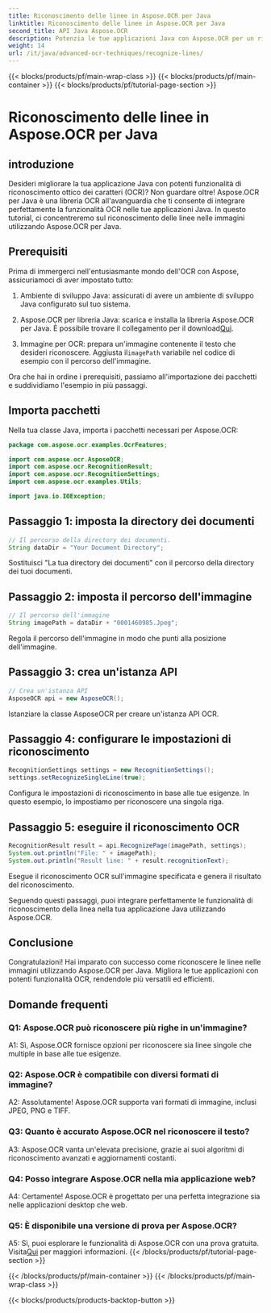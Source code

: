 ```yaml
---
title: Riconoscimento delle linee in Aspose.OCR per Java
linktitle: Riconoscimento delle linee in Aspose.OCR per Java
second_title: API Java Aspose.OCR
description: Potenzia le tue applicazioni Java con Aspose.OCR per un riconoscimento preciso del testo. Facile integrazione, alta precisione.
weight: 14
url: /it/java/advanced-ocr-techniques/recognize-lines/
---
```


{{< blocks/products/pf/main-wrap-class >}}
{{< blocks/products/pf/main-container >}}
{{< blocks/products/pf/tutorial-page-section >}}

# Riconoscimento delle linee in Aspose.OCR per Java

## introduzione

Desideri migliorare la tua applicazione Java con potenti funzionalità di riconoscimento ottico dei caratteri (OCR)? Non guardare oltre! Aspose.OCR per Java è una libreria OCR all'avanguardia che ti consente di integrare perfettamente la funzionalità OCR nelle tue applicazioni Java. In questo tutorial, ci concentreremo sul riconoscimento delle linee nelle immagini utilizzando Aspose.OCR per Java.

## Prerequisiti

Prima di immergerci nell'entusiasmante mondo dell'OCR con Aspose, assicuriamoci di aver impostato tutto:

1. Ambiente di sviluppo Java: assicurati di avere un ambiente di sviluppo Java configurato sul tuo sistema.

2.  Aspose.OCR per libreria Java: scarica e installa la libreria Aspose.OCR per Java. È possibile trovare il collegamento per il download[Qui](https://releases.aspose.com/ocr/java/).

3.  Immagine per OCR: prepara un'immagine contenente il testo che desideri riconoscere. Aggiusta il`imagePath` variabile nel codice di esempio con il percorso dell'immagine.

Ora che hai in ordine i prerequisiti, passiamo all'importazione dei pacchetti e suddividiamo l'esempio in più passaggi.

## Importa pacchetti

Nella tua classe Java, importa i pacchetti necessari per Aspose.OCR:

```java
package com.aspose.ocr.examples.OcrFeatures;

import com.aspose.ocr.AsposeOCR;
import com.aspose.ocr.RecognitionResult;
import com.aspose.ocr.RecognitionSettings;
import com.aspose.ocr.examples.Utils;

import java.io.IOException;
```

## Passaggio 1: imposta la directory dei documenti

```java
// Il percorso della directory dei documenti.
String dataDir = "Your Document Directory";
```

Sostituisci "La tua directory dei documenti" con il percorso della directory dei tuoi documenti.

## Passaggio 2: imposta il percorso dell'immagine

```java
// Il percorso dell'immagine
String imagePath = dataDir + "0001460985.Jpeg";
```

Regola il percorso dell'immagine in modo che punti alla posizione dell'immagine.

## Passaggio 3: crea un'istanza API

```java
// Crea un'istanza API
AsposeOCR api = new AsposeOCR();
```

Istanziare la classe AsposeOCR per creare un'istanza API OCR.

## Passaggio 4: configurare le impostazioni di riconoscimento

```java
RecognitionSettings settings = new RecognitionSettings();
settings.setRecognizeSingleLine(true);
```

Configura le impostazioni di riconoscimento in base alle tue esigenze. In questo esempio, lo impostiamo per riconoscere una singola riga.

## Passaggio 5: eseguire il riconoscimento OCR

```java
RecognitionResult result = api.RecognizePage(imagePath, settings);
System.out.println("File: " + imagePath);
System.out.println("Result line: " + result.recognitionText);
```

Esegue il riconoscimento OCR sull'immagine specificata e genera il risultato del riconoscimento.

Seguendo questi passaggi, puoi integrare perfettamente le funzionalità di riconoscimento della linea nella tua applicazione Java utilizzando Aspose.OCR.

## Conclusione

Congratulazioni! Hai imparato con successo come riconoscere le linee nelle immagini utilizzando Aspose.OCR per Java. Migliora le tue applicazioni con potenti funzionalità OCR, rendendole più versatili ed efficienti.

## Domande frequenti

### Q1: Aspose.OCR può riconoscere più righe in un'immagine?

A1: Sì, Aspose.OCR fornisce opzioni per riconoscere sia linee singole che multiple in base alle tue esigenze.

### Q2: Aspose.OCR è compatibile con diversi formati di immagine?

A2: Assolutamente! Aspose.OCR supporta vari formati di immagine, inclusi JPEG, PNG e TIFF.

### Q3: Quanto è accurato Aspose.OCR nel riconoscere il testo?

A3: Aspose.OCR vanta un'elevata precisione, grazie ai suoi algoritmi di riconoscimento avanzati e aggiornamenti costanti.

### Q4: Posso integrare Aspose.OCR nella mia applicazione web?

A4: Certamente! Aspose.OCR è progettato per una perfetta integrazione sia nelle applicazioni desktop che web.

### Q5: È disponibile una versione di prova per Aspose.OCR?

 A5: Sì, puoi esplorare le funzionalità di Aspose.OCR con una prova gratuita. Visita[Qui](https://releases.aspose.com/) per maggiori informazioni.
{{< /blocks/products/pf/tutorial-page-section >}}

{{< /blocks/products/pf/main-container >}}
{{< /blocks/products/pf/main-wrap-class >}}

{{< blocks/products/products-backtop-button >}}
